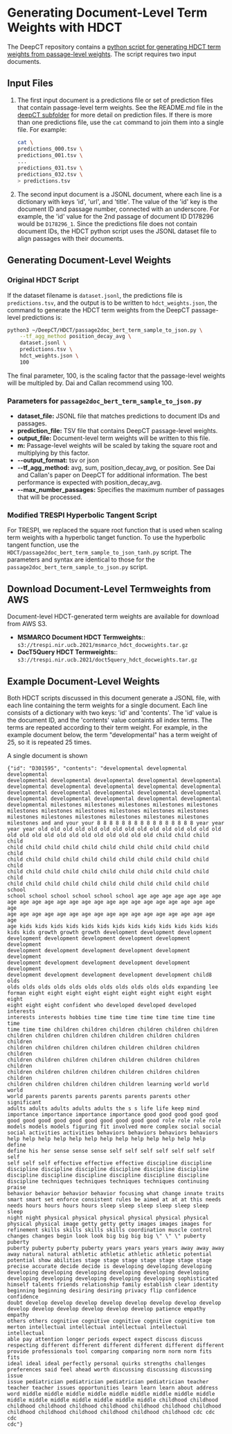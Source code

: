 # Generating Document-Level Term Weights with HDCT
The DeepCT repository contains a
[python script for generating HDCT term weights from passage-level weights](https://github.com/AdeDZY/DeepCT/tree/master/HDCT). The script requires two input
documents.

## Input Files
1. The first input document is a predictions file or set of prediction files
that contain passage-level
term weights. See the README.md file in the [deepCT subfolder](deepCT) for
more detail on prediction files. If there is more than one predictions file,
use the `cat` command to join them into a single file. For example:
    ```bash
    cat \
    predictions_000.tsv \
    predictions_001.tsv \
    ...
    predictions_031.tsv \
    predictions_032.tsv \
    > predictions.tsv
    ```
2. The second input document is a JSONL document, where each line is a
dictionary with keys 'id', 'url', and 'title'. The value of the 'id' key
is the document ID and passage number, connected with an underscore. For
example, the 'id' value for the 2nd passage of document ID D178296 would be
`D178296_1`. Since the predictions file does not contain document IDs, the HDCT
python script uses the JSONL dataset file to align passages with their
documents.

## Generating Document-Level Weights
### Original HDCT Script
If the dataset filename is `dataset.jsonl`, the predictions file is
`predictions.tsv`, and the output is to be written to `hdct_weights.json`, the
command to generate the HDCT term weights from the DeepCT passage-level
predictions is:

```bash
python3 ~/DeepCT/HDCT/passage2doc_bert_term_sample_to_json.py \
    --tf_agg_method position_decay_avg \
    dataset.jsonl \
    predictions.tsv \
    hdct_weights.json \
    100
```

The final parameter, 100, is the scaling factor that the passage-level
weights will be multipled by. Dai and Callan recommend using 100.

### Parameters for `passage2doc_bert_term_sample_to_json.py`
* **dataset_file:** JSONL file that matches predictions to document IDs and
    passages.
* **prediction_file:** TSV file that contains DeepCT passage-level weights.
* **output_file:** Document-level term weights will be written to this file.
* **m:** Passage-level weights will be scaled by taking the square root and
    multiplying by this factor.
* **--output_format:** tsv or json
* **--tf_agg_method:** avg, sum, position_decay_avg, or position. See 
Dai and Callan's paper on DeepCT for additional information. The best
performance is expected with position_decay_avg.
* **--max_number_passages:** Specifies the maximum number of passages
that will be processed.

### Modified TRESPI Hyperbolic Tangent Script
For TRESPI, we replaced the square root function that is used when scaling
term weights with a hyperbolic tanget function. To use the hyperbolic tangent
function, use the `HDCT/passage2doc_bert_term_sample_to_json_tanh.py` script.
The parameters and syntax are identical to those for the
`passage2doc_bert_term_sample_to_json.py` script.

## Download Document-Level Termweights from AWS
Document-level HDCT-generated term weights are available for download from
AWS S3.
* **MSMARCO Document HDCT Termweights:**: `s3://trespi.nir.ucb.2021/msmarco_hdct_docweights.tar.gz`
* **DocT5Query HDCT Termweights:**: `s3://trespi.nir.ucb.2021/doct5query_hdct_docweights.tar.gz`

## Example Document-Level Weights
Both HDCT scripts discussed in this document generate a JSONL file, with each
line containing the term weights for a single document. Each line consists of
a dictionary with two keys: 'id' and 'contents'. The 'id' value is the
document ID, and the 'contents' value containts all index terms. The terms
are repeated according to their term weight. For example, in the example
document below, the term "developmental" has a term weight of 25, so it is
repeated 25 times.

A single document is shown 
```
{"id": "D301595", "contents": "developmental developmental developmental
developmental developmental developmental developmental developmental
developmental developmental developmental developmental developmental
developmental developmental developmental developmental developmental
developmental developmental developmental developmental developmental
developmental milestones milestones milestones milestones milestones
milestones milestones milestones milestones milestones milestones
milestones milestones milestones milestones milestones milestones
milestones and and your your 8 8 8 8 8 8 8 8 8 8 8 8 8 8 8 8 year year
year year old old old old old old old old old old old old old old old
old old old old old old old old old old old old child child child child
child child child child child child child child child child child child
child child child child child child child child child child child child
child child child child child child child child child child child child
child child child child child child child child child child child school
school school school school school school age age age age age age age
age age age age age age age age age age age age age age age age age age
age age age age age age age age age age age age age age age age age age
age kids kids kids kids kids kids kids kids kids kids kids kids kids
kids kids growth growth growth development development development
development development development development development development
development development development development development development
development development development development development development
development development development development development child8 olds
olds olds olds olds olds olds olds olds olds olds olds expanding lee
forman eight eight eight eight eight eight eight eight eight eight eight
eight eight eight confident who developed developed developed interests
interests interests hobbies time time time time time time time time time
time time time children children children children children children
children children children children children children children children
children children children children children children children children
children children children children children children children children
children children children children children children children children
children children children children children learning world world world
world parents parents parents parents parents parents other significant
adults adults adults adults adults the s s life life keep mind
importance importance importance importance good good good good good
good good good good good good good good good good role role role role
models models models figuring fit involved more complex social social
social activities activities behaviors behaviors behaviors behaviors
help help help help help help help help help help help help help define
define his her sense sense sense self self self self self self self self
self self self effective effective effective discipline discipline
discipline discipline discipline discipline discipline discipline
discipline discipline discipline discipline discipline discipline
discipline techniques techniques techniques techniques continuing praise
behavior behavior behavior behavior focusing what change innate traits
smart smart set enforce consistent rules be aimed at at at this needs
needs hours hours hours hours sleep sleep sleep sleep sleep sleep sleep
night night physical physical physical physical physical physical
physical physical image getty getty getty images images images for
refinement skills skills skills skills coordination muscle control
changes changes begin look look big big big big \" \" \" puberty puberty
puberty puberty puberty puberty years years years years away away away
away natural natural athletic athletic athletic athletic potential
potential show abilities stage stage stage stage stage stage stage
precise accurate decide decide is developing developing developing
developing developing developing developing developing developing
developing developing developing developing developing sophisticated
himself talents friends relationship family establish clear identity
beginning beginning desiring desiring privacy flip confidence confidence
doubt develop develop develop develop develop develop develop develop
develop develop develop develop develop develop patience empathy empathy
others others cognitive cognitive cognitive cognitive cognitive tom
merton intellectual intellectual intellectual intellectual intellectual
able pay attention longer periods expect expect discuss discuss
respecting different different different different different different
provide professionals tool comparing comparing norm norm norm fits fits
ideal ideal ideal perfectly personal quirks strengths challenges
preferences said feel ahead worth discussing discussing discussing issue
issue pediatrician pediatrician pediatrician pediatrician teacher
teacher teacher issues opportunities learn learn learn about address
word middle middle middle middle middle middle middle middle middle
middle middle middle middle middle middle middle childhood childhood
childhood childhood childhood childhood childhood childhood childhood
childhood childhood childhood childhood childhood childhood cdc cdc cdc
cdc"}
```